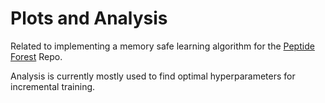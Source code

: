 # Plots and Analysis

Related to implementing a memory safe learning algorithm for the 
[Peptide Forest](https://github.com/peptideforest/peptideForest) Repo.

Analysis is currently mostly used to find optimal hyperparameters for incremental training.
